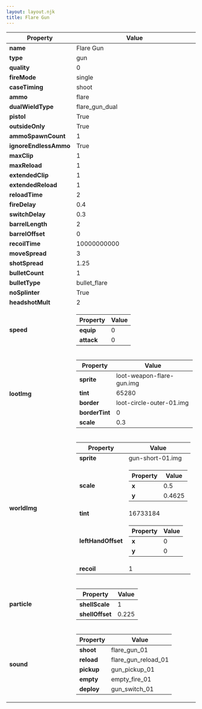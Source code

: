 ```yaml
---
layout: layout.njk
title: Flare Gun
---
```


<table><thead><tr><th>Property</th><th>Value</th></tr></thead><tbody><tr><td><b>name</b></td><td>Flare Gun</td></tr><tr><td><b>type</b></td><td>gun</td></tr><tr><td><b>quality</b></td><td>0</td></tr><tr><td><b>fireMode</b></td><td>single</td></tr><tr><td><b>caseTiming</b></td><td>shoot</td></tr><tr><td><b>ammo</b></td><td>flare</td></tr><tr><td><b>dualWieldType</b></td><td>flare_gun_dual</td></tr><tr><td><b>pistol</b></td><td>True</td></tr><tr><td><b>outsideOnly</b></td><td>True</td></tr><tr><td><b>ammoSpawnCount</b></td><td>1</td></tr><tr><td><b>ignoreEndlessAmmo</b></td><td>True</td></tr><tr><td><b>maxClip</b></td><td>1</td></tr><tr><td><b>maxReload</b></td><td>1</td></tr><tr><td><b>extendedClip</b></td><td>1</td></tr><tr><td><b>extendedReload</b></td><td>1</td></tr><tr><td><b>reloadTime</b></td><td>2</td></tr><tr><td><b>fireDelay</b></td><td>0.4</td></tr><tr><td><b>switchDelay</b></td><td>0.3</td></tr><tr><td><b>barrelLength</b></td><td>2</td></tr><tr><td><b>barrelOffset</b></td><td>0</td></tr><tr><td><b>recoilTime</b></td><td>10000000000</td></tr><tr><td><b>moveSpread</b></td><td>3</td></tr><tr><td><b>shotSpread</b></td><td>1.25</td></tr><tr><td><b>bulletCount</b></td><td>1</td></tr><tr><td><b>bulletType</b></td><td>bullet_flare</td></tr><tr><td><b>noSplinter</b></td><td>True</td></tr><tr><td><b>headshotMult</b></td><td>2</td></tr><tr><td><b>speed</b></td><td><table><thead><tr><th>Property</th><th>Value</th></tr></thead><tbody><tr><td><b>equip</b></td><td>0</td></tr><tr><td><b>attack</b></td><td>0</td></tr></tbody></table></td></tr><tr><td><b>lootImg</b></td><td><table><thead><tr><th>Property</th><th>Value</th></tr></thead><tbody><tr><td><b>sprite</b></td><td>loot-weapon-flare-gun.img</td></tr><tr><td><b>tint</b></td><td>65280</td></tr><tr><td><b>border</b></td><td>loot-circle-outer-01.img</td></tr><tr><td><b>borderTint</b></td><td>0</td></tr><tr><td><b>scale</b></td><td>0.3</td></tr></tbody></table></td></tr><tr><td><b>worldImg</b></td><td><table><thead><tr><th>Property</th><th>Value</th></tr></thead><tbody><tr><td><b>sprite</b></td><td>gun-short-01.img</td></tr><tr><td><b>scale</b></td><td><table><thead><tr><th>Property</th><th>Value</th></tr></thead><tbody><tr><td><b>x</b></td><td>0.5</td></tr><tr><td><b>y</b></td><td>0.4625</td></tr></tbody></table></td></tr><tr><td><b>tint</b></td><td>16733184</td></tr><tr><td><b>leftHandOffset</b></td><td><table><thead><tr><th>Property</th><th>Value</th></tr></thead><tbody><tr><td><b>x</b></td><td>0</td></tr><tr><td><b>y</b></td><td>0</td></tr></tbody></table></td></tr><tr><td><b>recoil</b></td><td>1</td></tr></tbody></table></td></tr><tr><td><b>particle</b></td><td><table><thead><tr><th>Property</th><th>Value</th></tr></thead><tbody><tr><td><b>shellScale</b></td><td>1</td></tr><tr><td><b>shellOffset</b></td><td>0.225</td></tr></tbody></table></td></tr><tr><td><b>sound</b></td><td><table><thead><tr><th>Property</th><th>Value</th></tr></thead><tbody><tr><td><b>shoot</b></td><td>flare_gun_01</td></tr><tr><td><b>reload</b></td><td>flare_gun_reload_01</td></tr><tr><td><b>pickup</b></td><td>gun_pickup_01</td></tr><tr><td><b>empty</b></td><td>empty_fire_01</td></tr><tr><td><b>deploy</b></td><td>gun_switch_01</td></tr></tbody></table></td></tr></tbody></table>
